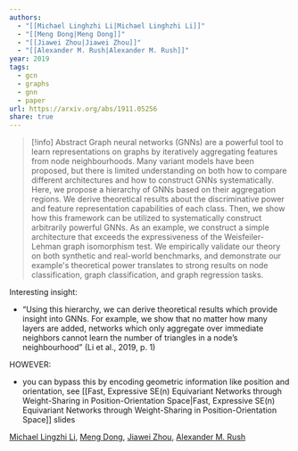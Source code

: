 ```yaml
---
authors:
  - "[[Michael Linghzhi Li|Michael Linghzhi Li]]"
  - "[[Meng Dong|Meng Dong]]"
  - "[[Jiawei Zhou|Jiawei Zhou]]"
  - "[[Alexander M. Rush|Alexander M. Rush]]"
year: 2019
tags:
  - gcn
  - graphs
  - gnn
  - paper
url: https://arxiv.org/abs/1911.05256
share: true
---
```

> [!info] Abstract
> Graph neural networks (GNNs) are a powerful tool to learn representations on graphs by iteratively aggregating features from node neighbourhoods. Many variant models have been proposed, but there is limited understanding on both how to compare different architectures and how to construct GNNs systematically. Here, we propose a hierarchy of GNNs based on their aggregation regions. We derive theoretical results about the discriminative power and feature representation capabilities of each class. Then, we show how this framework can be utilized to systematically construct arbitrarily powerful GNNs. As an example, we construct a simple architecture that exceeds the expressiveness of the Weisfeiler-Lehman graph isomorphism test. We empirically validate our theory on both synthetic and real-world benchmarks, and demonstrate our example's theoretical power translates to strong results on node classification, graph classification, and graph regression tasks.

Interesting insight:
- “Using this hierarchy, we can derive theoretical results which provide insight into GNNs. For example, we show that no matter how many layers are added, networks which only aggregate over immediate neighbors cannot learn the number of triangles in a node’s neighbourhood” (Li et al., 2019, p. 1) 

HOWEVER:
- you can bypass this by encoding geometric information like position and orientation, see [[Fast, Expressive SE(n) Equivariant Networks through Weight-Sharing in Position-Orientation Space|Fast, Expressive SE(n) Equivariant Networks through Weight-Sharing in Position-Orientation Space]] slides

[Michael Lingzhi Li](https://arxiv.org/search/cs?searchtype=author&query=Li,+M+L), [Meng Dong](https://arxiv.org/search/cs?searchtype=author&query=Dong,+M), [Jiawei Zhou](https://arxiv.org/search/cs?searchtype=author&query=Zhou,+J), [Alexander M. Rush](https://arxiv.org/search/cs?searchtype=author&query=Rush,+A+M)